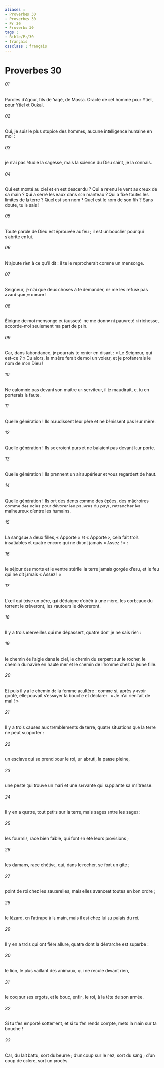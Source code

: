 ```yaml
---
aliases : 
- Proverbes 30
- Proverbes 30
- Pr 30
- Proverbs 30
tags : 
- Bible/Pr/30
- français
cssclass : français
---
```


# Proverbes 30

###### 01
Paroles d’Agour, fils de Yaqé, de Massa.
Oracle de cet homme pour Ytiel, pour Ytiel et Oukal.
###### 02
Oui, je suis le plus stupide des hommes,
aucune intelligence humaine en moi :
###### 03
je n’ai pas étudié la sagesse,
mais la science du Dieu saint, je la connais.
###### 04
Qui est monté au ciel et en est descendu ?
Qui a retenu le vent au creux de sa main ?
Qui a serré les eaux dans son manteau ?
Qui a fixé toutes les limites de la terre ?
Quel est son nom ?
Quel est le nom de son fils ? Sans doute, tu le sais !
###### 05
Toute parole de Dieu est éprouvée au feu ;
il est un bouclier pour qui s’abrite en lui.
###### 06
N’ajoute rien à ce qu’il dit :
il te le reprocherait comme un mensonge.
###### 07
Seigneur, je n’ai que deux choses à te demander,
ne me les refuse pas avant que je meure !
###### 08
Éloigne de moi mensonge et fausseté,
ne me donne ni pauvreté ni richesse,
accorde-moi seulement ma part de pain.
###### 09
Car, dans l’abondance, je pourrais te renier
en disant : « Le Seigneur, qui est-ce ? »
Ou alors, la misère ferait de moi un voleur,
et je profanerais le nom de mon Dieu !
###### 10
Ne calomnie pas devant son maître un serviteur,
il te maudirait, et tu en porterais la faute.
###### 11
Quelle génération ! Ils maudissent leur père
et ne bénissent pas leur mère.
###### 12
Quelle génération ! Ils se croient purs
et ne balaient pas devant leur porte.
###### 13
Quelle génération ! Ils prennent un air supérieur
et vous regardent de haut.
###### 14
Quelle génération ! Ils ont des dents comme des épées,
des mâchoires comme des scies
pour dévorer les pauvres du pays,
retrancher les malheureux d’entre les humains.
###### 15
La sangsue a deux filles, « Apporte » et « Apporte »,
cela fait trois insatiables
et quatre encore qui ne diront jamais « Assez ! » :
###### 16
le séjour des morts et le ventre stérile,
la terre jamais gorgée d’eau,
et le feu qui ne dit jamais « Assez ! »
###### 17
L’œil qui toise un père,
qui dédaigne d’obéir à une mère,
les corbeaux du torrent le crèveront,
les vautours le dévoreront.
###### 18
Il y a trois merveilles qui me dépassent,
quatre dont je ne sais rien :
###### 19
le chemin de l’aigle dans le ciel,
le chemin du serpent sur le rocher,
le chemin du navire en haute mer
et le chemin de l’homme chez la jeune fille.
###### 20
Et puis il y a le chemin de la femme adultère :
comme si, après y avoir goûté,
elle pouvait s’essuyer la bouche et déclarer :
« Je n’ai rien fait de mal ! »
###### 21
Il y a trois causes aux tremblements de terre,
quatre situations que la terre ne peut supporter :
###### 22
un esclave qui se prend pour le roi,
un abruti, la panse pleine,
###### 23
une peste qui trouve un mari
et une servante qui supplante sa maîtresse.
###### 24
Il y en a quatre, tout petits sur la terre,
mais sages entre les sages :
###### 25
les fourmis, race bien faible,
qui font en été leurs provisions ;
###### 26
les damans, race chétive,
qui, dans le rocher, se font un gîte ;
###### 27
point de roi chez les sauterelles,
mais elles avancent toutes en bon ordre ;
###### 28
le lézard, on l’attrape à la main,
mais il est chez lui au palais du roi.
###### 29
Il y en a trois qui ont fière allure,
quatre dont la démarche est superbe :
###### 30
le lion, le plus vaillant des animaux,
qui ne recule devant rien,
###### 31
le coq sur ses ergots, et le bouc,
enfin, le roi, à la tête de son armée.
###### 32
Si tu t’es emporté sottement,
et si tu t’en rends compte,
mets la main sur ta bouche !
###### 33
Car, du lait battu, sort du beurre ;
d’un coup sur le nez, sort du sang ;
d’un coup de colère, sort un procès.
